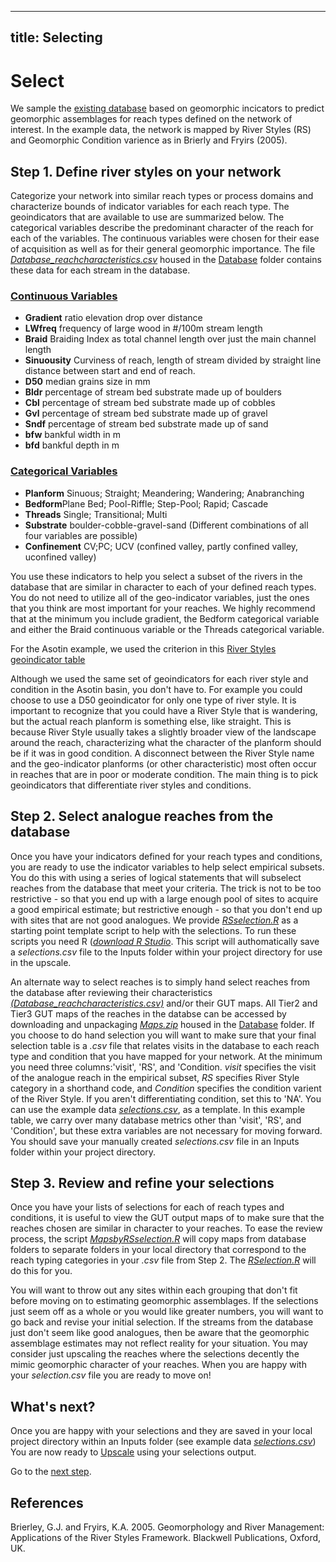
---
title: Selecting
---

# Select
We sample the [existing database](familiarizing.md) based on geomorphic incicators to predict geomorphic assemblages for reach types defined on the  network of interest. In the example data, the network is mapped by River Styles (RS) and Geomorphic Condition varience as in Brierly and Fryirs (2005).  

## Step 1. Define river styles on your network
Categorize your network into similar reach types or process domains and characterize bounds of indicator variables for each reach type. The geoindicators that are available to use are summarized below. The categorical variables describe the predominant character of the reach for each of the variables. The continuous variables were chosen for their ease of acquisition as well as for their general geomorphic importance. The file [*Database_reachcharacteristics.csv*](https://github.com/natalie-kramer/GeomorphicUpscale/blob/master/Database/Database_reachcharacteristics.csv) housed in the [Database](https://github.com/natalie-kramer/GeomorphicUpscale/tree/master/Database) folder contains these data for each stream in the database. 

### <u>Continuous Variables </u>
- **Gradient** ratio elevation drop over distance 
- **LWfreq** frequency of large wood in #/100m stream length
- **Braid** Braiding Index as total channel length over just the main channel length
- **Sinuousity** Curviness of reach, length of stream divided by straight line distance between start and end of reach.
- **D50**  median grains size in mm
- **Bldr** percentage of stream bed substrate made up of boulders
- **Cbl** percentage of stream bed substrate made up of cobbles
- **Gvl** percentage of stream bed substrate made up of gravel
- **Sndf** percentage of stream bed substrate made up of sand
- **bfw** bankful width in m
- **bfd** bankful depth in m

### <u>Categorical Variables</u>
- **Planform** Sinuous; Straight; Meandering; Wandering; Anabranching
- **Bedform**Plane Bed; Pool-Riffle; Step-Pool; Rapid; Cascade
- **Threads** Single; Transitional; Multi
- **Substrate** boulder-cobble-gravel-sand (Different combinations  of all four variables are possible)
- **Confinement** CV;PC; UCV (confined valley, partly confined valley, uconfined valley) 

You use these indicators to help you select a subset of the rivers in the database that are similar in character to each of your defined reach types.  You do not need to utilize all of the geo-indicator variables, just the ones that you think are most important for your reaches. We highly recommend that at the minimum you include gradient, the Bedform categorical variable and either the Braid continuous variable or the Threads categorical variable. 

For the Asotin example, we used the criterion in this [River Styles geoindicator table](https://github.com/natalie-kramer/GeomorphicUpscale/tree/master/docs/assets/AsotinGeoindicator.PNG)

Although we used the same set of geoindicators for each river style and condition in the Asotin basin, you don't have to.  For example you could choose to use a D50 geoindicator for only one type of river style. It is important to recognize that you could have a River Style that is wandering, but the actual reach planform is something else, like straight.  This is because River Style usually takes a slightly broader view of the landscape around the reach, characterizing what the character of the planform should be if it was in good condition.  A disconnect between the River Style name and the geo-indicator planforms (or other characteristic) most often occur in reaches that are in poor or moderate condition. The main thing is to pick geoindicators that differentiate river styles and conditions.

## Step 2. Select analogue reaches from the database
Once you have your indicators defined for your reach types and conditions, you are ready to use the indicator variables to help select empirical subsets.  You do this with using a series of logical statements that will subselect reaches from the database that meet your criteria.  The trick is not to be too restrictive - so that you end up with a large enough pool of sites to acquire a good empirical estimate; but restrictive enough - so that you don't end up with sites that are not good analogues.  We provide [*RSselection.R*](https://github.com/natalie-kramer/GeomorphicUpscale/blob/master/RSselection.R) as a starting point template script to help with the selections. To run these scripts you need R ([*download R Studio*](https://www.rstudio.com/products/rstudio/download/).  This script will authomatically save a *selections.csv* file to the Inputs folder within your project directory for use in the upscale.

An alternate way to select reaches is to simply hand select reaches from the database after reviewing their characteristics  [*(Database_reachcharacteristics.csv)*](https://github.com/natalie-kramer/GeomorphicUpscale/blob/master/Database/Database_reachcharacteristics.csv) and/or their GUT maps.  All Tier2 and Tier3 GUT maps of the reaches in the databse can be accessed by downloading and unpackaging [*Maps.zip*](https://github.com/natalie-kramer/GeomorphicUpscale/tree/master/Database/Maps.zip)  housed in the [Database](https://github.com/natalie-kramer/GeomorphicUpscale/tree/master/Database) folder.  If you choose to do hand selection you will want to make sure that your final selection table is a *.csv* file that relates visits in the database to each reach type and condition that you have mapped for your network.  At the minimum you need three columns:'visit', 'RS', and 'Condition. *visit* specifies the visit of the analogue reach in the empirical subset, *RS* specifies River Style category in a shorthand code, and *Condition* specifies the condition varient of the River Style. If you aren't differentiating condition, set this to 'NA'.  You can use the  example data [*selections.csv*](https://github.com/natalie-kramer/GeomorphicUpscale/blob/master/Exampledata/selections.csv), as a template.  In this example table, we carry over many database metrics other than 'visit', 'RS', and 'Condition', but these extra variables are not necessary for moving forward. You should save your manually created *selections.csv* file in an Inputs folder within your project directory.

## Step 3. Review and refine your selections
Once you have your lists of selections for each of reach types and conditions, it is useful to view the GUT output maps of to make sure that the reaches chosen are similar in character to your reaches.  To ease the review process, the script    [*MapsbyRSselection.R*](https://github.com/natalie-kramer/GeomorphicUpscale/blob/master/scripts/MapsbyRSselection.R) will copy maps from database folders to separate folders in your local directory that correspond to the reach typing categories in your *.csv* file from Step 2.  The [*RSelection.R*](https://github.com/natalie-kramer/GeomorphicUpscale/blob/master/scripts/RSselection.R) will do this for you.

You will want to throw out any sites within each grouping that don't fit before moving on to estimating geomorphic assemblages. If the selections just seem off as a whole or you would like greater numbers, you will want to go back and revise your initial selection. If the streams from the database just don't seem like good analogues, then be aware that the geomorphic assemblage estimates may not reflect reality for your situation. You may consider just upscaling the reaches where the selections decently the mimic geomorphic character of your reaches. When you are happy with your *selection.csv* file you are ready to move on!

## What's next?
Once you are happy with your selections and they are saved in your local project directory within an Inputs folder (see example data [*selections.csv*](https://github.com/natalie-kramer/GeomorphicUpscale/blob/master/AsotinUpscaleExample/Inputs/selections.csv)) You are now ready to [Upscale](upscaling.md) using your selections output.

Go to the [next step](upscaling.md).

## References

Brierley, G.J. and Fryirs, K.A. 2005. Geomorphology and River Management: Applications of the River Styles Framework. Blackwell Publications, Oxford, UK.

